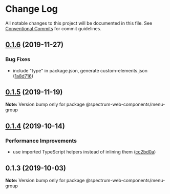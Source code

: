 # Change Log

All notable changes to this project will be documented in this file.
See [Conventional Commits](https://conventionalcommits.org) for commit guidelines.

## [0.1.6](https://github.com/adobe/spectrum-web-components/compare/@spectrum-web-components/menu-group@0.1.5...@spectrum-web-components/menu-group@0.1.6) (2019-11-27)

### Bug Fixes

-   include "type" in package.json, generate custom-elements.json ([1a8d716](https://github.com/adobe/spectrum-web-components/commit/1a8d716))

## [0.1.5](https://github.com/adobe/spectrum-web-components/compare/@spectrum-web-components/menu-group@0.1.4...@spectrum-web-components/menu-group@0.1.5) (2019-11-19)

**Note:** Version bump only for package @spectrum-web-components/menu-group

## [0.1.4](https://github.com/adobe/spectrum-web-components/compare/@spectrum-web-components/menu-group@0.1.3...@spectrum-web-components/menu-group@0.1.4) (2019-10-14)

### Performance Improvements

-   use imported TypeScript helpers instead of inlining them ([cc2bd0a](https://github.com/adobe/spectrum-web-components/commit/cc2bd0a))

## 0.1.3 (2019-10-03)

**Note:** Version bump only for package @spectrum-web-components/menu-group
